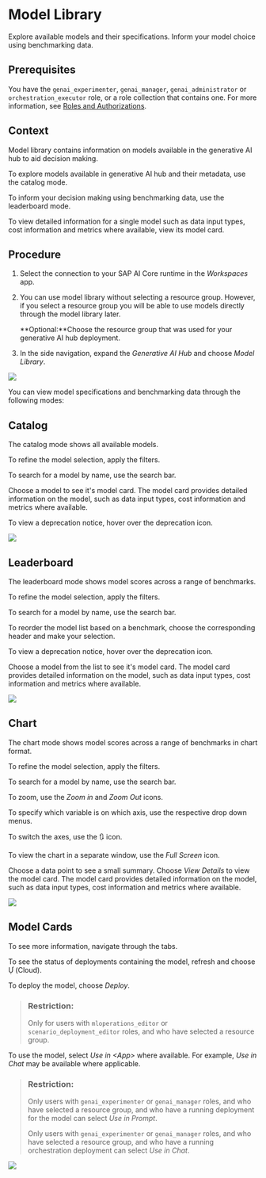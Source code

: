 <!-- loiofce6fea2f901406cae47013bd7b62474 -->

<link rel="stylesheet" type="text/css" href="css/sap-icons.css"/>

# Model Library

Explore available models and their specifications. Inform your model choice using benchmarking data.



<a name="loiofce6fea2f901406cae47013bd7b62474__section_y5p_prr_pdc"/>

## Prerequisites

You have the `genai_experimenter`, `genai_manager`, `genai_administrator` or `orchestration_executor` role, or a role collection that contains one. For more information, see [Roles and Authorizations](security-e4cf710.md#loio4ef8499d7a4945ec854e3b4590830bcc).



<a name="loiofce6fea2f901406cae47013bd7b62474__section_qzj_trr_pdc"/>

## Context

Model library contains information on models available in the generative AI hub to aid decision making.

To explore models available in generative AI hub and their metadata, use the catalog mode.

To inform your decision making using benchmarking data, use the leaderboard mode.

To view detailed information for a single model such as data input types, cost information and metrics where available, view its model card.



<a name="loiofce6fea2f901406cae47013bd7b62474__section_o4k_vrr_pdc"/>

## Procedure

1.  Select the connection to your SAP AI Core runtime in the *Workspaces* app.

2.  You can use model library without selecting a resource group. However, if you select a resource group you will be able to use models directly through the model library later.

    **Optional:**Choose the resource group that was used for your generative AI hub deployment.

3.  In the side navigation, expand the *Generative AI Hub* and choose *Model Library*.


![](images/ML_menu_69acb1a.png)

You can view model specifications and benchmarking data through the following modes:



<a name="loiofce6fea2f901406cae47013bd7b62474__section_o53_r4c_pdc"/>

## Catalog

The catalog mode shows all available models.

To refine the model selection, apply the filters.

To search for a model by name, use the search bar.

Choose a model to see it's model card. The model card provides detailed information on the model, such as data input types, cost information and metrics where available.

To view a deprecation notice, hover over the deprecation icon.

![](images/model_library4a_8bf78d3.png)



<a name="loiofce6fea2f901406cae47013bd7b62474__section_a5v_c4c_pdc"/>

## Leaderboard

The leaderboard mode shows model scores across a range of benchmarks.

To refine the model selection, apply the filters.

To search for a model by name, use the search bar.

To reorder the model list based on a benchmark, choose the corresponding header and make your selection.

To view a deprecation notice, hover over the deprecation icon.

Choose a model from the list to see it's model card. The model card provides detailed information on the model, such as data input types, cost information and metrics where available.

![](images/leaderboard_4a_d64d500.png)



<a name="loiofce6fea2f901406cae47013bd7b62474__section_ilx_cd2_d2c"/>

## Chart

The chart mode shows model scores across a range of benchmarks in chart format.

To refine the model selection, apply the filters.

To search for a model by name, use the search bar.

To zoom, use the *Zoom in* and *Zoom Out* icons.

To specify which variable is on which axis, use the respective drop down menus.

To switch the axes, use the :arrows_clockwise: icon.

To view the chart in a separate window, use the *Full Screen* icon.

Choose a data point to see a small summary. Choose *View Details* to view the model card. The model card provides detailed information on the model, such as data input types, cost information and metrics where available.

![](images/chart_a14a2d1.png)



<a name="loiofce6fea2f901406cae47013bd7b62474__section_pwg_t4c_pdc"/>

## Model Cards

To see more information, navigate through the tabs.

To see the status of deployments containing the model, refresh and choose <span class="SAP-icons-V5"></span> \(Cloud\).

To deploy the model, choose *Deploy*.

> ### Restriction:  
> Only for users with `mloperations_editor` or `scenario_deployment_editor` roles, and who have selected a resource group.

To use the model, select *Use in *<App\>** where available. For example, *Use in Chat* may be available where applicable.

> ### Restriction:  
> Only users with `genai_experimenter` or `genai_manager` roles, and who have selected a resource group, and who have a running deployment for the model can select *Use in Prompt*.
> 
> Only users with `genai_experimenter` or `genai_manager` roles, and who have selected a resource group, and who have a running orchestration deployment can select *Use in Chat*.

![](images/ML_model_card_5a1a42c.png)

